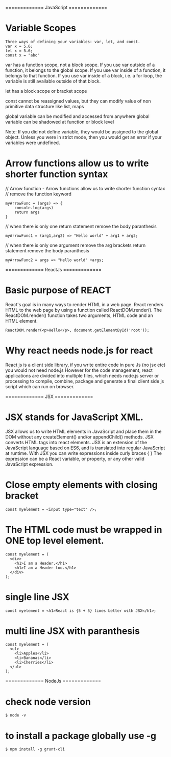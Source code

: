 ============= JavaScript ============= 
# Variable Scopes
    Three ways of defining your variables: var, let, and const.
    var x = 5.6;
    let x = 5.6;
    const x = "abc"
var has a function scope, not a block scope.
If you use var outside of a function, it belongs to the global scope.
If you use var inside of a function, it belongs to that function.
If you use var inside of a block, i.e. a for loop, the variable is still available outside of that block.

let has a block scope or bracket scope

const cannot be reassigned values, but they can modify value of non primitive data structure like list, maps

global variable can be modified and accessed from anywhere
global variable can be shadowed at function or block level

Note: If you did not define variable, they would be assigned to the global object. Unless you were in strict mode, then you would get an error if your variables were undefined.

# Arrow functions allow us to write shorter function syntax

// Arrow function - Arrow functions allow us to write shorter function syntax
// remove the function keyword

    myArrowFunc = (args) => {
        console.log(args)
        return args
    }

// when there is only one return statement remove the body paranthesis

    myArrowFunc1 = (arg1,arg2) => "Hello world" + arg1 + arg2;

// when there is only one argument remove the arg brackets return statement remove the body paranthesis

    myArrowFunc2 = args => "Hello world" +args;

============= ReactJs ============= 

# Basic purpose of REACT
React's goal is in many ways to render HTML in a web page.
React renders HTML to the web page by using a function called ReactDOM.render().
The ReactDOM.render() function takes two arguments, HTML code and an HTML element.
    
    ReactDOM.render(<p>Hello</p>, document.getElementById('root'));

# Why react needs node.js for react
React js is a client side library, if you write entire code in pure Js (no jsx etc) you would not need node.js
However for the code management, react applications are divided into multiple files, 
which needs node.js server or processing to compile, combine, package and generate a final
client side js script which can run on browser. 

============= JSX ============= 

# JSX stands for JavaScript XML.
JSX allows us to write HTML elements in JavaScript and place them in the DOM without any createElement()  and/or appendChild() methods.
JSX converts HTML tags into react elements.
JSX is an extension of the JavaScript language based on ES6, and is translated into regular JavaScript at runtime.
With JSX you can write expressions inside curly braces { }
The expression can be a React variable, or property, or any other valid JavaScript expression.

# Close empty elements with closing bracket

    const myelement = <input type="text" />;


# The HTML code must be wrapped in ONE top level element.
    const myelement = (
      <div>
        <h1>I am a Header.</h1>
        <h1>I am a Header too.</h1>
      </div>
    );

# single line JSX
    const myelement = <h1>React is {5 + 5} times better with JSX</h1>;

# multi line JSX with paranthesis
    const myelement = (
      <ul>
        <li>Apples</li>
        <li>Bananas</li>
        <li>Cherries</li>
      </ul>
    );



============= NodeJs ============= 
# check node version 
    $ node -v

# to install a package globally use -g 
    $ npm install -g grunt-cli

